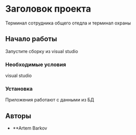 # Заголовок проекта

Терминал сотрудника общего отедла и терминал охраны

## Начало работы


Запустите сборку из visual studio

### Необходимые условия

visual studio

### Установка

Приложения работают с данными из БД

## Авторы

* **Artem Barkov